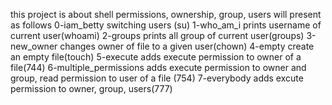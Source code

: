 this project is about shell permissions, ownership, group, users will present as follows
0-iam_betty switching users (su)
1-who_am_i prints username of current user(whoami)
2-groups prints all group of current user(groups)
3-new_owner changes owner of file to a given user(chown)
4-empty create an empty file(touch)
5-execute adds execute permission to owner of a file(744)
6-multiple_permissions adds execute permission to owner and group, read permission to user of a file (754)
7-everybody adds excute permission to owner, group, users(777)